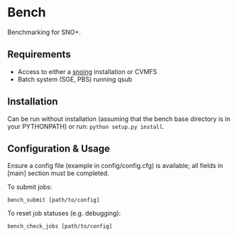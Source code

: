 # Bench

Benchmarking for SNO+.

## Requirements

* Access to either a [snoing](http://github.com/snoplus/snoing) installation or CVMFS
* Batch system (SGE, PBS) running qsub

## Installation

Can be run without installation (assuming that the bench base directory is in your PYTHONPATH) or run: `python setup.py install`.

## Configuration & Usage

Ensure a config file (example in config/config.cfg) is available; all fields in [main] section must be completed.

To submit jobs:

```
bench_submit [path/to/config]
```

To reset job statuses (e.g. debugging):

```
bench_check_jobs [path/to/config]
```